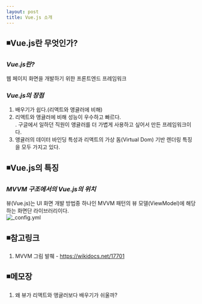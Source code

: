 ```yaml
---
layout: post
title: Vue.js 소개
---
```

## ◾Vue.js란 무엇인가?

### ***Vue.js란?***
웹 페이지 화면을 개발하기 위한 프론트엔드 프레임워크

### ***Vue.js의 장점***
1. 배우기가 쉽다.(리액트와 앵귤러에 비해)  
2. 리액트와 앵귤러에 비해 성능이 우수하고 빠르다.  
  . 구글에서 일하던 직원이 앵귤러를 더 가볍게 사용하고 싶어서 만든 프레임워크이다.  
3. 앵귤러의 데이터 바인딩 특성과 리액트의 가상 돔(Virtual Dom) 기반 렌더링 특징을 모두 가지고 있다.    

## ◾Vue.js의 특징

### ***MVVM 구조에서의 Vue.js의 위치***
뷰(Vue.js)는 UI 화면 개발 방법중 하나인 MVVM 패턴의 뷰 모델(ViewModel)에 해당하는 화면단 라이브러리이다.  
![_config.yml]({{site.baseurl}}/images/view-model.png )


## ◾참고링크
1. MVVM 그림 발췌 - https://wikidocs.net/17701  

## ◾메모장
1. 왜 뷰가 리액트와 앵귤러보다 배우기가 쉬울까?
